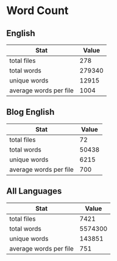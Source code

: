 # Word Count

## English

Stat | Value
---- | -----
total files | 278
total words | 279340
unique words | 12915
average words per file | 1004

## Blog English

Stat | Value
---- | -----
total files | 72
total words | 50438
unique words | 6215
average words per file | 700

## All Languages

Stat | Value
---- | -----
total files | 7421
total words | 5574300
unique words | 143851
average words per file | 751
